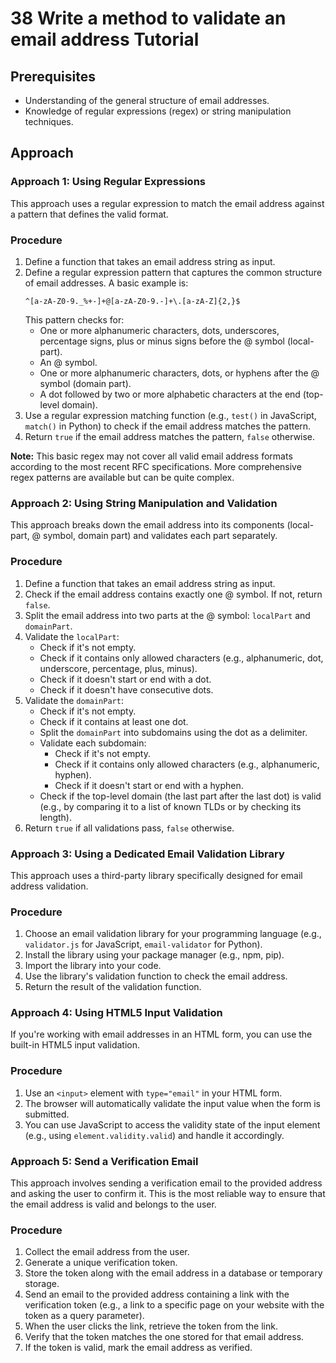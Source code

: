 # 38 Write a method to validate an email address Tutorial

## Prerequisites

*   Understanding of the general structure of email addresses.
*   Knowledge of regular expressions (regex) or string manipulation techniques.

## Approach

### Approach 1: Using Regular Expressions

This approach uses a regular expression to match the email address against a pattern that defines the valid format.

### Procedure

1. Define a function that takes an email address string as input.
2. Define a regular expression pattern that captures the common structure of email addresses. A basic example is:
    ```regex
    ^[a-zA-Z0-9._%+-]+@[a-zA-Z0-9.-]+\.[a-zA-Z]{2,}$
    ```
    This pattern checks for:
    *   One or more alphanumeric characters, dots, underscores, percentage signs, plus or minus signs before the @ symbol (local-part).
    *   An @ symbol.
    *   One or more alphanumeric characters, dots, or hyphens after the @ symbol (domain part).
    *   A dot followed by two or more alphabetic characters at the end (top-level domain).
3. Use a regular expression matching function (e.g., `test()` in JavaScript, `match()` in Python) to check if the email address matches the pattern.
4. Return `true` if the email address matches the pattern, `false` otherwise.

**Note:** This basic regex may not cover all valid email address formats according to the most recent RFC specifications. More comprehensive regex patterns are available but can be quite complex.

### Approach 2: Using String Manipulation and Validation

This approach breaks down the email address into its components (local-part, @ symbol, domain part) and validates each part separately.

### Procedure

1. Define a function that takes an email address string as input.
2. Check if the email address contains exactly one @ symbol. If not, return `false`.
3. Split the email address into two parts at the @ symbol: `localPart` and `domainPart`.
4. Validate the `localPart`:
    *   Check if it's not empty.
    *   Check if it contains only allowed characters (e.g., alphanumeric, dot, underscore, percentage, plus, minus).
    *   Check if it doesn't start or end with a dot.
    *   Check if it doesn't have consecutive dots.
5. Validate the `domainPart`:
    *   Check if it's not empty.
    *   Check if it contains at least one dot.
    *   Split the `domainPart` into subdomains using the dot as a delimiter.
    *   Validate each subdomain:
        *   Check if it's not empty.
        *   Check if it contains only allowed characters (e.g., alphanumeric, hyphen).
        *   Check if it doesn't start or end with a hyphen.
    *   Check if the top-level domain (the last part after the last dot) is valid (e.g., by comparing it to a list of known TLDs or by checking its length).
6. Return `true` if all validations pass, `false` otherwise.

### Approach 3: Using a Dedicated Email Validation Library

This approach uses a third-party library specifically designed for email address validation.

### Procedure

1. Choose an email validation library for your programming language (e.g., `validator.js` for JavaScript, `email-validator` for Python).
2. Install the library using your package manager (e.g., npm, pip).
3. Import the library into your code.
4. Use the library's validation function to check the email address.
5. Return the result of the validation function.

### Approach 4: Using HTML5 Input Validation

If you're working with email addresses in an HTML form, you can use the built-in HTML5 input validation.

### Procedure

1. Use an `<input>` element with `type="email"` in your HTML form.
2. The browser will automatically validate the input value when the form is submitted.
3. You can use JavaScript to access the validity state of the input element (e.g., using `element.validity.valid`) and handle it accordingly.

### Approach 5: Send a Verification Email

This approach involves sending a verification email to the provided address and asking the user to confirm it. This is the most reliable way to ensure that the email address is valid and belongs to the user.

### Procedure

1. Collect the email address from the user.
2. Generate a unique verification token.
3. Store the token along with the email address in a database or temporary storage.
4. Send an email to the provided address containing a link with the verification token (e.g., a link to a specific page on your website with the token as a query parameter).
5. When the user clicks the link, retrieve the token from the link.
6. Verify that the token matches the one stored for that email address.
7. If the token is valid, mark the email address as verified.
